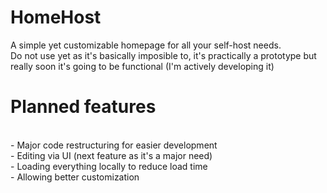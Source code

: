 # HomeHost
A simple yet customizable homepage for all your self-host needs.
<br>Do not use yet as it's basically imposible to, it's practically a prototype but really soon it's going to be functional (I'm actively developing it)
<br>
# Planned features
<br>
- Major code restructuring for easier development
<br>- Editing via UI (next feature as it's a major need)
<br>- Loading everything locally to reduce load time
<br>- Allowing better customization
